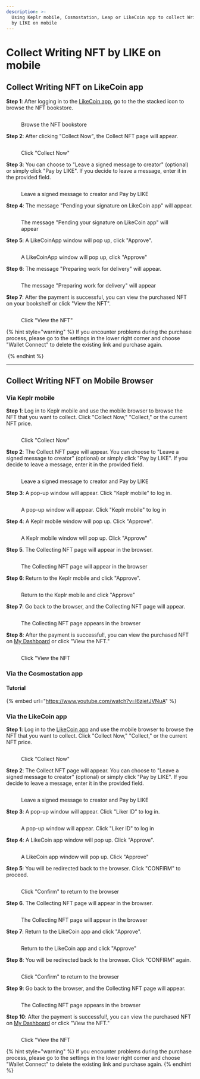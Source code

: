 ```yaml
---
description: >-
  Using Keplr mobile, Cosmostation, Leap or LikeCoin app to collect Writing NFT
  by LIKE on mobile
---
```


# Collect Writing NFT by LIKE on mobile

## Collect Writing NFT on LikeCoin app

**Step 1**: After logging in to the [LikeCoin app](../../user-guide/liker-land/download.md), go to the the stacked icon to browse the NFT bookstore.

<figure><img src="../../.gitbook/assets/Liker Land app Buy NFT 0-en.png" alt=""><figcaption><p>Browse the NFT bookstore</p></figcaption></figure>

**Step 2**: After clicking "Collect Now", the Collect NFT page will appear.

<figure><img src="../../.gitbook/assets/Liker Land app Buy NFT 1-en.png" alt=""><figcaption><p>Click "Collect Now"</p></figcaption></figure>

**Step 3**: You can choose to "Leave a signed message to creator" (optional) or simply click "Pay by LIKE". If you decide to leave a message, enter it in the provided field.

<figure><img src="../../.gitbook/assets/Liker Land app Buy NFT 2-en.png" alt=""><figcaption><p>Leave a signed message to creator and Pay by LIKE</p></figcaption></figure>

**Step 4**: The message "Pending your signature on LikeCoin app" will appear.

<figure><img src="../../.gitbook/assets/Liker Land app Buy NFT 3-en.png" alt=""><figcaption><p>The message "Pending your signature on LikeCoin app" will appear</p></figcaption></figure>

**Step 5**: A LikeCoinApp window will pop up, click "Approve".

<figure><img src="../../.gitbook/assets/Liker Land app Buy NFT 4-en.png" alt=""><figcaption><p>A LikeCoinApp window will pop up, click "Approve"</p></figcaption></figure>

**Step 6**: The message "Preparing work for delivery" will appear.

<figure><img src="../../.gitbook/assets/Liker Land app Buy NFT 5-en.png" alt=""><figcaption><p>The message "Preparing work for delivery" will appear</p></figcaption></figure>

**Step 7**: After the payment is successful, you can view the purchased NFT on your bookshelf or click "View the NFT".

<figure><img src="../../.gitbook/assets/Liker Land app Buy NFT 6-en.png" alt=""><figcaption><p>Click "View the NFT"</p></figcaption></figure>

{% hint style="warning" %}
If you encounter problems during the purchase process, please go to the settings in the lower right corner and choose "Wallet Connect" to delete the existing link and purchase again.

<img src="../../.gitbook/assets/Liker Land app Buy NFT 7.png" alt="" data-size="original">
{% endhint %}

***

## Collect Writing NFT on Mobile Browser

### Via Keplr mobile

**Step 1**: Log in to Keplr mobile and use the mobile browser to browse the NFT that you want to collect. Click "Collect Now," "Collect," or the current NFT price.

<figure><img src="../../.gitbook/assets/Collect Writing NFT Keplr Mobile 1-en.png" alt=""><figcaption><p>Click "Collect Now"</p></figcaption></figure>

**Step 2**: The Collect NFT page will appear. You can choose to "Leave a signed message to creator" (optional) or simply click "Pay by LIKE". If you decide to leave a message, enter it in the provided field.

<figure><img src="../../.gitbook/assets/Collect Writing NFT Keplr Mobile 2-en.png" alt=""><figcaption><p>Leave a signed message to creator and Pay by LIKE</p></figcaption></figure>

**Step 3**: A pop-up window will appear. Click "Keplr mobile" to log in.

<figure><img src="../../.gitbook/assets/Collect Writing NFT Keplr Mobile 3-en.png" alt=""><figcaption><p>A pop-up window will appear. Click "Keplr mobile" to log in</p></figcaption></figure>

**Step 4**: A Keplr mobile window will pop up. Click "Approve".

<figure><img src="../../.gitbook/assets/Collect Writing NFT Keplr Mobile 4.png" alt=""><figcaption><p>A Keplr mobile window will pop up. Click "Approve"</p></figcaption></figure>

**Step 5**. The Collecting NFT page will appear in the browser.

<figure><img src="../../.gitbook/assets/Collect Writing NFT Keplr Mobile 5-en.png" alt=""><figcaption><p>The Collecting NFT page will appear in the browser</p></figcaption></figure>

**Step 6**: Return to the Keplr mobile and click "Approve".

<figure><img src="../../.gitbook/assets/Collect Writing NFT Keplr Mobile 6.png" alt=""><figcaption><p>Return to the Keplr mobile and click "Approve"</p></figcaption></figure>

**Step 7**: Go back to the browser, and the Collecting NFT page will appear.

<figure><img src="../../.gitbook/assets/Collect Writing NFT Keplr Mobile 7-en.png" alt=""><figcaption><p>The Collecting NFT page appears in the browser</p></figcaption></figure>

**Step 8**: After the payment is successful!, you can view the purchased NFT on [My Dashboard](../../archive/archive/liker-land/dashboard.md) or click "View the NFT."

<figure><img src="../../.gitbook/assets/Collect Writing NFT Keplr Mobile 8-en.png" alt=""><figcaption><p>Click "View the NFT</p></figcaption></figure>

### **Via the Cosmostation app**

#### **Tutorial**

{% embed url="https://www.youtube.com/watch?v=l6zjetJVNuA" %}

### **Via the** LikeCoin app

**Step 1**: Log in to the [LikeCoin app](../../user-guide/liker-land/download.md) and use the mobile browser to browse the NFT that you want to collect. Click "Collect Now," "Collect," or the current NFT price.

<figure><img src="../../.gitbook/assets/Collect Writing NFT Keplr Mobile 1-en.png" alt=""><figcaption><p>Click "Collect Now"</p></figcaption></figure>

**Step 2**: The Collect NFT page will appear. You can choose to "Leave a signed message to creator" (optional) or simply click "Pay by LIKE". If you decide to leave a message, enter it in the provided field.

<figure><img src="../../.gitbook/assets/Collect Writing NFT Keplr Mobile 2-en.png" alt=""><figcaption><p>Leave a signed message to creator and Pay by LIKE</p></figcaption></figure>

**Step 3**: A pop-up window will appear. Click "Liker ID" to log in.

<figure><img src="../../.gitbook/assets/Collect Writing NFT Liker land app 3-en.png" alt=""><figcaption><p>A pop-up window will appear. Click "Liker ID" to log in</p></figcaption></figure>

**Step 4**: A LikeCoin app window will pop up. Click "Approve".

<figure><img src="../../.gitbook/assets/Collect Writing NFT Liker land app 4-en.png" alt=""><figcaption><p>A LikeCoin app window will pop up. Click "Approve"</p></figcaption></figure>

**Step 5**: You will be redirected back to the browser. Click "CONFIRM" to proceed.

<figure><img src="../../.gitbook/assets/Collect Writing NFT Liker land app 5-en.png" alt=""><figcaption><p>Click "Confirm" to return to the browser</p></figcaption></figure>

**Step 6**. The Collecting NFT page will appear in the browser.

<figure><img src="../../.gitbook/assets/Collect Writing NFT Liker land app 6-en.png" alt=""><figcaption><p>The Collecting NFT page will appear in the browser</p></figcaption></figure>

**Step 7**: Return to the LikeCoin app and click "Approve".

<figure><img src="../../.gitbook/assets/Collect Writing NFT Liker land app 7-en.png" alt=""><figcaption><p>Return to the LikeCoin app and click "Approve"</p></figcaption></figure>

**Step 8**: You will be redirected back to the browser. Click "CONFIRM" again.

<figure><img src="../../.gitbook/assets/Collect Writing NFT Liker land app 8-en.png" alt=""><figcaption><p>Click "Confirm" to return to the browser</p></figcaption></figure>

**Step 9**: Go back to the browser, and the Collecting NFT page will appear.

<figure><img src="../../.gitbook/assets/Collect Writing NFT Liker land app 9-en.png" alt=""><figcaption><p>The Collecting NFT page appears in the browser</p></figcaption></figure>

**Step 10**: After the payment is successful!, you can view the purchased NFT on [My Dashboard](../../archive/archive/liker-land/dashboard.md) or click "View the NFT."

<figure><img src="../../.gitbook/assets/Collect Writing NFT Liker land app 10-en.png" alt=""><figcaption><p>Click "View the NFT</p></figcaption></figure>

{% hint style="warning" %}
If you encounter problems during the purchase process, please go to the settings in the lower right corner and choose "Wallet Connect" to delete the existing link and purchase again.
{% endhint %}
